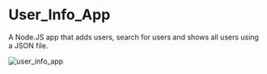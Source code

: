 # User_Info_App

A Node.JS app that adds users, search for users and shows all users using a JSON file.

![user_info_app](https://cloud.githubusercontent.com/assets/24317089/24317256/c103948a-10f5-11e7-8812-e282ceafe931.jpg)
